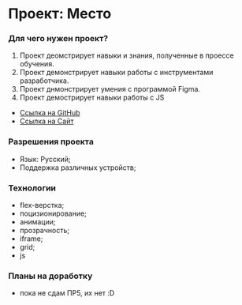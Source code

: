 # Проект: Место


###  Для чего нужен проект?
1. Проект деомстрирует навыки и знания, полученные в проессе обучения.
2. Проект демонстрирует навыки работы с инструментами разработчика.
3. Проект днмонстрирует умения с программой Figma.
4. Проект демострирует навыки работы с JS


* [Ссылка на GitHub](https://github.com/ArseniySever/mesto)
* [Ссылка на Сайт](https://arseniysever.github.io/mesto/)

###  Разрешения проекта
* Язык: Русский;
* Поддержка различных устройств;

###  Технологии
* flex-верстка;
* поцизионирование;
* анимации;
* прозрачность;
* iframe;
* grid;
* js


###  Планы на доработку
* пока не сдам ПР5, их нет :D

